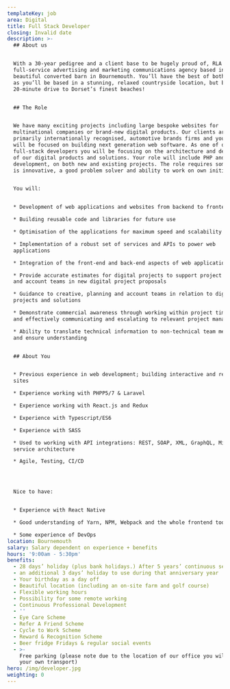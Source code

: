 ```yaml
---
templateKey: job
area: Digital
title: Full Stack Developer
closing: Invalid date
description: >-
  ## About us


  With a 30-year pedigree and a client base to be hugely proud of, RLA is a
  full-service advertising and marketing communications agency based in a
  beautiful converted barn in Bournemouth. You’ll have the best of both worlds
  as you’ll be based in a stunning, relaxed countryside location, but be just a
  20-minute drive to Dorset’s finest beaches!


  ## The Role


  We have many exciting projects including large bespoke websites for
  multinational companies or brand-new digital products. Our clients are
  primarily internationally recognised, automotive brands firms and your role
  will be focused on building next generation web software. As one of our
  full-stack developers you will be focusing on the architecture and development
  of our digital products and solutions. Your role will include PHP and React
  development, on both new and existing projects. The role requires someone who
  is innovative, a good problem solver and ability to work on own initiative.


  You will:


  * Development of web applications and websites from backend to frontend 

  * Building reusable code and libraries for future use

  * Optimisation of the applications for maximum speed and scalability

  * Implementation of a robust set of services and APIs to power web
  applications

  * Integration of the front-end and back-end aspects of web applications

  * Provide accurate estimates for digital projects to support project managers
  and account teams in new digital project proposals

  * Guidance to creative, planning and account teams in relation to digital
  projects and solutions

  * Demonstrate commercial awareness through working within project timelines,
  and effectively communicating and escalating to relevant project manager

  * Ability to translate technical information to non-technical team members,
  and ensure understanding


  ## About You


  * Previous experience in web development; building interactive and responsive
  sites

  * Experience working with PHPP5/7 & Laravel 

  * Experience working with React.js and Redux

  * Experience with Typescript/ES6

  * Experience with SASS

  * Used to working with API integrations: REST, SOAP, XML, GraphQL, Micro
  service architecture

  * Agile, Testing, CI/CD




  Nice to have:


  * Experience with React Native

  * Good understanding of Yarn, NPM, Webpack and the whole frontend toolchain

  * Some experience of DevOps
location: Bournemouth
salary: Salary dependent on experience + benefits
hours: '9:00am - 5:30pm'
benefits:
  - 28 days’ holiday (plus bank holidays.) After 5 years’ continuous service
  - an additional 3 days’ holiday to use during that anniversary year
  - Your birthday as a day off
  - Beautiful location (including an on-site farm and golf course)
  - Flexible working hours
  - Possibility for some remote working
  - Continuous Professional Development
  - ''
  - Eye Care Scheme
  - Refer A Friend Scheme
  - Cycle to Work Scheme
  - Reward & Recognition Scheme
  - Beer fridge Fridays & regular social events
  - >-
    Free parking (please note due to the location of our office you will need
    your own transport)
hero: /img/developer.jpg
weighting: 0
---
```


